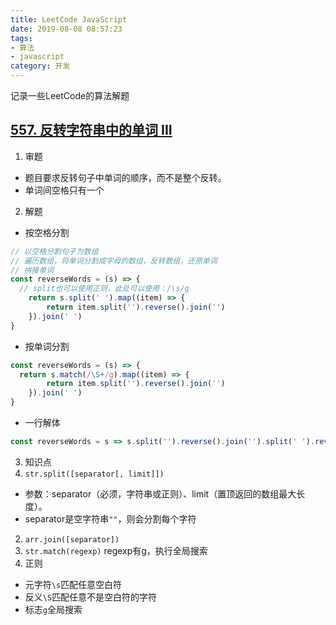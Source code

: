 ```yaml
---
title: LeetCode JavaScript
date: 2019-08-08 08:57:23
tags:
- 算法
- javascript
category: 开发
---
```


记录一些LeetCode的算法解题

<!-- more -->
## [557. 反转字符串中的单词 III](https://leetcode-cn.com/problems/reverse-words-in-a-string-iii/)
1. 审题
  * 题目要求反转句子中单词的顺序，而不是整个反转。
  * 单词间空格只有一个
2. 解题
  * 按空格分割
```javascript
// 以空格分割句子为数组
// 遍历数组，将单词分割成字母的数组，反转数组，还原单词
// 拼接单词
const reverseWords = (s) => {
  // split也可以使用正则，此处可以使用：/\s/g
    return s.split(' ').map((item) => {
        return item.split('').reverse().join('')
    }).join(' ')
}
```
  * 按单词分割
```javascript
const reverseWords = (s) => {
  return s.match(/\S+/g).map((item) => {
        return item.split('').reverse().join('')
    }).join(' ')
}
```

* 一行解体
```javascript
const reverseWords = s => s.split('').reverse().join('').split(' ').reverse().join(' ')
```

3. 知识点
1. `str.split([separator[, limit]])`
  * 参数：separator（必须，字符串或正则）、limit（置顶返回的数组最大长度）。
  * separator是空字符串`""`，则会分割每个字符
2. `arr.join([separator])`
3. `str.match(regexp)` regexp有g，执行全局搜索
4. 正则
  * 元字符`\s`匹配任意空白符
  * 反义`\S`匹配任意不是空白符的字符
  * 标志`g`全局搜索